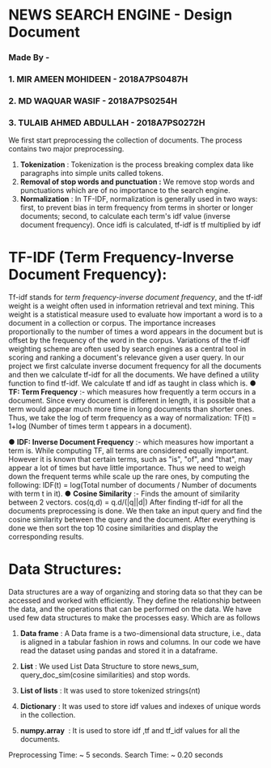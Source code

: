 # NEWS SEARCH ENGINE - Design Document

### Made By -

### 1. MIR AMEEN MOHIDEEN - 2018A7PS0487H

### 2. MD WAQUAR WASIF - 2018A7PS0254H

### 3. TULAIB AHMED ABDULLAH - 2018A7PS0272H

We first start preprocessing the collection of documents. The process contains two major
preprocessing.

1. **Tokenization** : ​Tokenization is the process breaking complex data like paragraphs
    into simple units called tokens.
2. **Removal of stop words and punctuation :** ​We remove stop words and punctuations
    which are of no importance to the search engine.
3. **Normalization** ​: ​In TF-IDF, normalization is generally used in two ways: first, to
    prevent bias in term frequency from terms in shorter or longer documents; second, to
    calculate each term's idf value (inverse document frequency). Once idf​i is calculated,
    tf-idf is tf multiplied by idf

# TF-IDF (Term Frequency-Inverse Document Frequency):

Tf-idf stands for _term frequency-inverse document frequency_ ​, and the tf-idf weight is a
weight often used in information retrieval and text mining. This weight is a statistical
measure used to evaluate how important a word is to a document in a collection or corpus.
The importance increases proportionally to the number of times a word appears in the
document but is offset by the frequency of the word in the corpus. Variations of the tf-idf
weighting scheme are often used by search engines as a central tool in scoring and ranking a
document's relevance given a user query.
In our project we first calculate inverse document frequency for all the documents and then
we calculate tf-idf for all the documents. We have defined a utility function to find tf-idf.
We calculate tf and idf as taught in class which is.
● **TF: Term Frequency** ​:- which measures how frequently a term occurs in a document.
Since every document is different in length, it is possible that a term would appear
much more time in long documents than shorter ones. Thus, we take the log of term
frequency as a way of normalization:
TF(t) = 1+log (Number of times term t appears in a document).


● **IDF: Inverse Document Frequency** ​:- which measures how important a term is.
While computing TF, all terms are considered equally important. However it is known
that certain terms, such as "is", "of", and "that", may appear a lot of times but have
little importance. Thus we need to weigh down the frequent terms while scale up the
rare ones, by computing the following:
IDF(t) = log(Total number of documents / Number of documents with term t in it).
● **Cosine Similarity** ​:- Finds the amount of similarity between 2 vectors.
cos(q,d) = q.d/(|q||d|)
After finding tf-idf for all the documents preprocessing is done. We then take an input query
and find the cosine similarity between the query and the document.
After everything is done we then sort the top 10 cosine similarities and display the
corresponding results.

# Data Structures:

Data structures are a way of organizing and storing data so that they can be accessed and
worked with efficiently. They define the relationship between the data, and the operations
that can be performed on the data.
We have used few data structures to make the processes easy. Which are as follows
1. **Data frame** ​: A Data frame is a two-dimensional data structure, i.e., data is aligned in
a tabular fashion in rows and columns. In our code we have read the dataset using
pandas and stored it in a dataframe.

2. **List** : We used List Data Structure to store news_sum, query_doc_sim(cosine
    similarities) and stop words.
3. **List of lists** ​: It was used to store tokenized strings(nt)
4. **Dictionary** : It was used to store idf values and indexes of unique words in the
    collection.
5. **numpy.array** ​ : It is used to store idf ,tf and tf_idf values for all the documents.


Preprocessing Time: ~ 5 seconds.
Search Time: ~ 0.20 seconds



